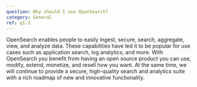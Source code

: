 ```yaml
---
question: Why should I use OpenSearch?
category: General
ref: q1.3
---
```


OpenSearch enables people to easily ingest, secure, search, aggregate, view, and analyze data. These capabilities have led it to be popular for use cases such as application search, log analytics, and more. With OpenSearch you benefit from having an open source product you can use, modify, extend, monetize, and resell how you want. At the same time, we will continue to provide a secure, high-quality search and analytics suite with a rich roadmap of new and innovative functionality.
